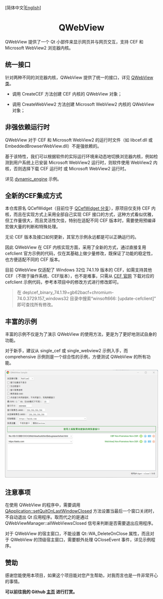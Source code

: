 ﻿[简体中文|[English](README.md)]

<h1 align="center">QWebView</h1>

QWebView 提供了一个 Qt 小部件来显示网页并与网页交互，支持 CEF 和 Microsoft WebView2 浏览器内核。

## 统一接口

针对两种不同的浏览器内核，QWebView 提供了统一的接口，详见 [QWebView 类](./include/QWebView/Core.h)。

- 调用 CreateCEF 方法创建 CEF 内核的 QWebView 对象；

- 调用 CreateWebView2 方法创建 Microsoft WebView2 内核的 QWebView 对象；

## 非强依赖运行时

QWebView 对于 CEF 和 Microsoft WebView2 的运行时文件（如 libcef.dll 或 EmbeddedBrowserWebView.dll）不是强依赖的。

基于该特性，我们可以根据软件的实际运行环境来动态地切换浏览器内核，例如检测到用户系统上已安装 Microsoft WebView2 运行时，则软件使用 WebView2 内核，否则选择下载 CEF 运行时 或 Microsoft WebView2 运行时。

详见 [dynamic_engine](./samples/dynamic_engine) 示例。

## 全新的CEF集成方式

本仓库原名 QCefWidget（目前位于 [QCefWidget 分支](https://github.com/winsoft666/QCefWidget/tree/QCefWidget)），原项目仅支持 CEF 内核，而且在实现方式上采用全部自己实现 CEF 接口的方式，这种方式看似优雅，但工作量很大，而且灵活性欠佳，特别在适配不同 CEF 版本时，需要使用预编译宏做大量的判断和特殊处理。

无论 CEF 版本及接口如何更新，其官方示例永远都是可以正确运行的。

因此 QWebView 在 CEF 内核实现方面，采用了全新的方式，通过直接复用 cefclient 官方示例的代码，仅在其基础上做少量修改，既保证了功能的稳定性，也方便适配不同的 CEF 版本。

目前 QWebView 仅适配了 Windows 32位 74.1.19 版本的 CEF，如需支持其他 CEF（不限于操作系统、CEF版本），也不是难事，只需从 [CEF 官网](https://cef-builds.spotifycdn.com/index.html) 下载对应的 cefclient 示例代码，参考本项目中的修改方式进行修改即可。

> 在 dep\cef_binary_74.1.19+gb62bacf+chromium-74.0.3729.157_windows32 目录中搜索“winsoft666: [update-cefclient]” 即可查找所有修改。

## 丰富的示例

丰富的示例不仅是为了演示 QWebView 的使用方法，更是为了更好地测试自身的功能。

对于新手，建议从 single_cef 或 single_webview2 示例入手，而 comprehensive 示例则是一个综合性的示例，方便测试 QWebView 的所有功能。

![Comprehensive示例截图](./screenshots/Comprehensive.png "Comprehensive示例截图")

## 注意事项

在使用 QWebView 的程序中，需要调用 [QApplication::setQuitOnLastWindowClosed](https://doc.qt.io/qt-5/qguiapplication.html#quitOnLastWindowClosed-prop) 方法设置当最后一个窗口关闭时，不自动退出 Qt 应用程序。取而代之的是通过 QWebViewManager::allWebViewsClosed 信号来判断是否需要退出应用程序。

对于 QWebView 的宿主窗口，不能设置 Qt::WA_DeleteOnClose 属性，而且对于 QWebView 的顶级宿主窗口，需要额外处理 QCloseEvent 事件，详见示例程序。

## 赞助

感谢您能使用本项目，如果这个项目能对您产生帮助，对我而言也是一件非常开心的事情。

**可以前往我的 Github [主页](https://github.com/winsoft666) 进行打赏。**